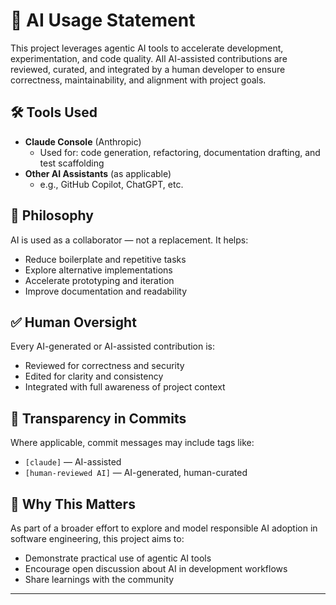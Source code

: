# 🤖 AI Usage Statement

This project leverages agentic AI tools to accelerate development, experimentation, and code quality. All AI-assisted contributions are reviewed, curated, and integrated by a human developer to ensure correctness, maintainability, and alignment with project goals.

## 🛠️ Tools Used

- **Claude Console** (Anthropic)
    - Used for: code generation, refactoring, documentation drafting, and test scaffolding
- **Other AI Assistants** (as applicable)
    - e.g., GitHub Copilot, ChatGPT, etc.

## 🧠 Philosophy

AI is used as a collaborator — not a replacement. It helps:

- Reduce boilerplate and repetitive tasks
- Explore alternative implementations
- Accelerate prototyping and iteration
- Improve documentation and readability

## ✅ Human Oversight

Every AI-generated or AI-assisted contribution is:

- Reviewed for correctness and security
- Edited for clarity and consistency
- Integrated with full awareness of project context

## 📌 Transparency in Commits

Where applicable, commit messages may include tags like:

- `[claude]` — AI-assisted
- `[human-reviewed AI]` — AI-generated, human-curated

## 📣 Why This Matters

As part of a broader effort to explore and model responsible AI adoption in software engineering, this project aims to:

- Demonstrate practical use of agentic AI tools
- Encourage open discussion about AI in development workflows
- Share learnings with the community

---
